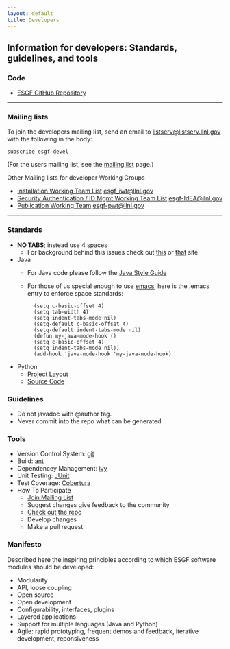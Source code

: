 ```yaml
---
layout: default 
title: Developers 
---
```


## Information for developers: Standards, guidelines, and tools

### Code

* [ESGF GitHub Repository](http://github.com/ESGF)

----

### Mailing lists

To join the developers mailing list, send an email to
[listserv@listserv.llnl.gov][listserv-devel] with the following in the body:

    subscribe esgf-devel	

(For the users mailing list, see the [mailing list] page.)

Other Mailing lists for developer Working Groups

   * [Installation Working Team List][listserv-install] esgf_iwt@llnl.gov
   * [Security Authentication / ID Mgmt Working Team List][listserv-security-auth] esgf-IdEA@llnl.gov
   * [Publication Working Team][listserv-data-pub] esgf-pwt@llnl.gov
   
----    

### Standards

* **NO TABS**; instead use 4 spaces
    * For background behind this issues check out [this][background1] or [that][background2] site
* Java
    * For Java code please follow the [Java Style Guide]
    * For those of us special enough to use [emacs], here is the .emacs entry to
    enforce space standards:

            (setq c-basic-offset 4)
            (setq tab-width 4)
            (setq indent-tabs-mode nil)
            (setq-default c-basic-offset 4)
            (setq-default indent-tabs-mode nil)
            (defun my-java-mode-hook ()
            (setq c-basic-offset 4)
            (setq indent-tabs-mode nil))
            (add-hook 'java-mode-hook 'my-java-mode-hook)

* Python
    * [Project Layout](#)
    * [Source Code](#)

### Guidelines

* Do not javadoc with @author tag.
* Never commit into the repo what can be generated

### Tools

* Version Control System: [git]
* Build: [ant]
* Dependencey Management: [ivy]
* Unit Testing: [JUnit]
* Test Coverage: [Cobertura]
* How To Participate
    * [Join Mailing List][mailinglist]
    * Suggest changes give feedback to the community
    * [Check out the repo][github]
    * Develop changes
    * Make a pull request

<a name="manifesto"></a>

### Manifesto

Described here the inspiring principles according to which ESGF software
modules should be developed:

* Modularity
* API, loose coupling
* Open source
* Open development
* Configurability, interfaces, plugins
* Layered applications
* Support for multiple languages (Java and Python)
* Agile: rapid prototyping, frequent demos and feedback, iterative development,
  reponsiveness

[background1]:      http://www.jwz.org/doc/tabs-vs-spaces.html
[background2]:      http://www.dansanderson.com/blog/2007/07/indenting-source-code-in-emacs.html
[java style guide]: http://www.oracle.com/technetwork/java/codeconv-138413.html
[emacs]:            http://www.gnu.org/software/emacs
[git]:              http://git-scm.com
[ant]:              http://ant.apache.org
[ivy]:              http://ant.apache.org/ivy
[junit]:            http://www.junit.org
[cobertura]:        http://cobertura.sourceforge.net
[artifactory]:      http://www.jfrog.org/products.php
[esgf-repo]:        http://esgf.org/artifactory/webapp/browserepo.html
[mailinglist]:      mailing-list.html
[github]:           http://www.github.com/ESGF
[listserv-devel]:       mailto:esgf-devel@llnl.gov
[listserv-install]:     mailto:esgf_iwt@llnl.gov
[listserv-security-auth]:       mailto:esgf-idea@llnl.gov
[listserv-data-pub]:       mailto:esgf-pwt@llnl.gov
[mailing list]:     mailing-list.html

